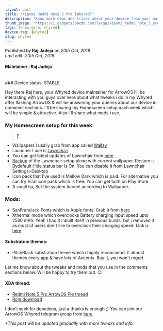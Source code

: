 ```yaml
---
layout: post
title: "Xiaomi Redmi Note 5 Pro [Whyred]"
description: "Know more news and tricks about your device from your maintainer."
thumb_image: "https://i.gadgets360cdn.com/large/xiaomi_redmi_note_5_pro_main_1536035801942.jpg"
tags: [know-more, whyred]
device-tag: [whyred]
slug: whyred
---
```

Published by **Raj Jadeja** on _20th Oct, 2018_ <br> 
_Last edit: 20th Oct, 2018_
#### Maintainer : Raj Jadeja
<br>
### Device status: STABLE

Hey there Raj here, your Whyred device maintainer for ArrowOS
I’ll be interacting with you guys over here about what tweaks i do in my Whyred after flashing ArrowOS & will be answering your queries about our device in comment sections.
I'll be sharing my Homescreen setup each week which will be simple & attractive.
Also I'll share what mods i use.

### My Homescreen setup for this week:
<blockquote class="imgur-embed-pub" lang="en" data-id="a/bCzp5bP"><a href="//imgur.com/bCzp5bP">F</a></blockquote><script async src="//s.imgur.com/min/embed.js" charset="utf-8"></script>

   - Wallpapers I usally grab from app called [Wallzy](https://play.google.com/store/apps/details?id=com.phpmalik.wallzy)
   - Launcher I use is [Lawnchair](https://drive.google.com/file/d/1jJYPAug-09rRyJ-i16LcSc6HwuUbYnPd/view?usp=drivesdk)
   - You can get latest updates of Lawnchair from [here](https://t.me/lawnchairic)
   - [Backup](https://drive.google.com/file/d/1k1YXVy7_ihqZCK1PzjcGC9SmMbGVU7h-/view?usp=drivesdk) of the Lawnchair setup along with current wallpaper. Restore it. Bydefault Hide status bar is On. You can disable it from Lawnchair Settings>Desktop
   - Icon pack that I've used is Mellow Dark which is paid. For alternative you can try Viral icon pack which is free. You can get both on Play Store
   - A small tip, Set the system Accent according to Wallpaper.

### Mods:
   - SanFrancisco Fonts which is Apple fonts. Grab it from [here](https://github.com/Magisk-Modules-Repo/SanFrancisco_Fonts/releases/download/v2.5/SanFrancisco_Fonts.2.5.zip)<br>
   - Xthermal mode which overclocks Battery charging input speed upto 2580 mAh. Yeah I had it inbuilt itself in previous builds, but i removed it as most of users don't like to overclock their charging speed. Link is [here](https://drive.google.com/file/d/1xuF9ldB94yXpX7WwfIiAzMTKL4WWLv1i/view?usp=drivesdk)

#### Substratum themes:
   - PitchBlack substratum theme which i highly recommend. It almost themes every app & have lots of Accents. Buy it, you won't regret.

 Let me know about the tweaks and mods that you use in the comments sections below. Will be happy to try them out. 😉
 
#### XDA thread:
   - [Redmi Note 5 Pro ArrowOS Pie thread](https://forum.xda-developers.com/redmi-note-5-pro/development/official-arrow-os-whyred-t3822859/)
   - [Rom download](https://sourceforge.net/projects/arrow-os/files/arrow-9.x/whyred)

I don't seek for donations, just a thanks is enough ;) You can join our ArrowOS Whyred telegram group from [here](https://t.me/arrowwhyred)

 _*This post will be updated gradually with more tweaks and info._
